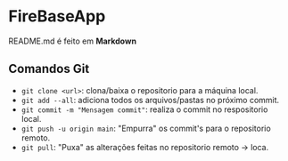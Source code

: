 # FireBaseApp
README.md é feito em **Markdown**
## Comandos Git
- ``git clone <url>``: clona/baixa o repositorio para a máquina local.
- ``git add --all``: adiciona todos os arquivos/pastas no próximo commit.
- ``git commit -m "Mensagem commit"``: realiza o commit no respositorio local.
- ``git push -u origin main``: "Empurra" os commit's para o repositorio remoto.
- ``git pull``: "Puxa" as alterações feitas no repositorio remoto -> loca.
